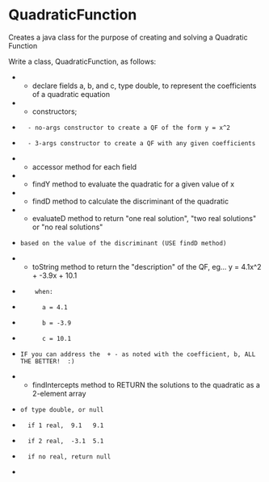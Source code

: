 # QuadraticFunction
Creates a java class for the purpose of creating and solving a Quadratic Function


 Write a class, QuadraticFunction, as follows:
 *   - declare fields a, b, and c, type double, to represent the coefficients of a quadratic equation
 *   - constructors;
 *       - no-args constructor to create a QF of the form y = x^2
 *       - 3-args constructor to create a QF with any given coefficients
 *   - accessor method for each field
 *   - findY method to evaluate the quadratic for a given value of x
 *   - findD method to calculate the discriminant of the quadratic
 *   - evaluateD method to return "one real solution", "two real solutions" or "no real solutions"
 *     based on the value of the discriminant (USE findD method)
 *   - toString method to return the "description" of the QF, eg... y = 4.1x^2 + -3.9x + 10.1
 *         when:
 *           a = 4.1
 *           b = -3.9
 *           c = 10.1
 *     IF you can address the  + - as noted with the coefficient, b, ALL THE BETTER!  :)
 *   - findIntercepts method to RETURN the solutions to the quadratic as a 2-element array 
 *     of type double, or null
 *       if 1 real,  9.1   9.1
 *       if 2 real,  -3.1  5.1
 *       if no real, return null
 *     
